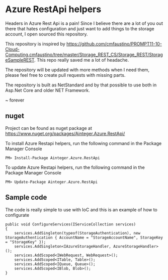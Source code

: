 # Azure RestApi helpers

Headers in Azure Rest Api is a pain! Since I believe there are a lot of you out there that hates configuration and just want to add things to the storage account, I open sourced this repository. 

This repository is inspired by https://github.com/cmfaustino/PROMPT11-10-Cloud-Computing.cmfaustino/tree/master/Storage_REST_CS/Storage_REST/StorageSampleREST. This repo really saved me a lot of headache.

The repository will be updated with more methods when I need them, please feel free to create pull requests with missing parts.

The repository is built as NetStandard and by that possible to use both in Asp.Net Core and older NET Framework.

~ forever 

## nuget

Project can be found as nuget package at https://www.nuget.org/packages/Ainteger.Azure.RestApi/

To install Azure Restapi helpers, run the following command in the Package Manager Console

	PM> Install-Package Ainteger.Azure.RestApi
	
To update Azure Restapi helpers, run the following command in the Package Manager Console
	
	PM> Update-Package Ainteger.Azure.RestApi

## Sample code

The code is really simple to use with IoC and this is an example of how to configurate

	public void ConfigureServices(IServiceCollection services)
	{
		services.AddSingleton(typeof(StorageAuthentication), new StorageAuthentication { AccountName = "StorageAccountName", StorageKey = "StorageKey" });
		services.AddSingleton<IAzureStorageHandler, AzureStorageHandler>();
		services.AddScoped<IWebRequest, WebRequest>();
		services.AddScoped<ITable, Table>();
		services.AddScoped<IQueue, Queue>();
		services.AddScoped<IBlob, Blob>();
	}
